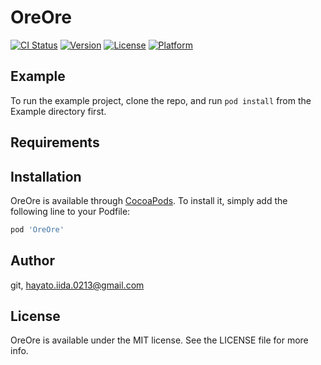 # OreOre

[![CI Status](https://img.shields.io/travis/git/OreOre.svg?style=flat)](https://travis-ci.org/git/OreOre)
[![Version](https://img.shields.io/cocoapods/v/OreOre.svg?style=flat)](https://cocoapods.org/pods/OreOre)
[![License](https://img.shields.io/cocoapods/l/OreOre.svg?style=flat)](https://cocoapods.org/pods/OreOre)
[![Platform](https://img.shields.io/cocoapods/p/OreOre.svg?style=flat)](https://cocoapods.org/pods/OreOre)

## Example

To run the example project, clone the repo, and run `pod install` from the Example directory first.

## Requirements

## Installation

OreOre is available through [CocoaPods](https://cocoapods.org). To install
it, simply add the following line to your Podfile:

```ruby
pod 'OreOre'
```

## Author

git, hayato.iida.0213@gmail.com

## License

OreOre is available under the MIT license. See the LICENSE file for more info.
